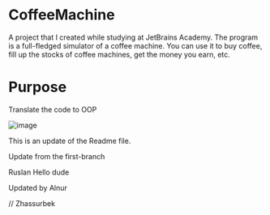 # CoffeeMachine
A project that I created while studying at JetBrains Academy. The program is a full-fledged simulator of a coffee machine. You can use it to buy coffee, fill up the stocks of coffee machines, get the money you earn, etc.
#
#
# Purpose
Translate the code to OOP


![image](https://user-images.githubusercontent.com/49515746/160372643-91745a8f-54ae-41af-8d88-9330e102bd90.png)

This is an update of the Readme file.

Update from the first-branch

Ruslan
Hello dude

Updated by Alnur


// Zhassurbek
